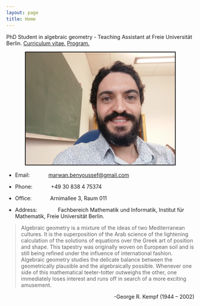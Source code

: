 ```yaml
---
layout: page
title: Home
---
```

PhD Student in algebraic geometry - Teaching Assistant at Freie Universität Berlin. <a href="documents/cv-math-4.0.pdf" target="_blank">Curriculum vitae.</a>  <a href="documents/Program_Infinite_dimensional_GIT.pdf" target="_blank">Program.</a>

<p align="center">
<img src="documents/profile_pic.jpg" width="400" height="300" border="2"/>
</p>

- Email: &emsp;&emsp;&emsp; marwan.benyoussef@gmail.com

- Phone: &emsp;&emsp;&emsp; +49 30 838 4 75374

- Office: &emsp;&emsp;&emsp; Arnimallee 3, Raum 011

- Address:&emsp;&emsp;&emsp;&emsp;Fachbereich Mathematik und Informatik, Institut für Mathematik, Freie Universität Berlin.
  
> Algebraic geometry is a mixture of the ideas of two Mediterranean cultures. It is the superposition of the Arab science of the lightening calculation of the solutions of equations over the Greek art of position and shape. This tapestry was originally woven on European soil and is still being refined under the influence of international fashion. Algebraic geometry studies the delicate balance between the geometrically plausible and the algebraically possible. Whenever one side of this mathematical teeter-totter outweighs the other, one immediately loses interest and runs off in search of a more exciting amusement.


<p align="right">
-George R. Kempf (1944 – 2002) 
</p>

